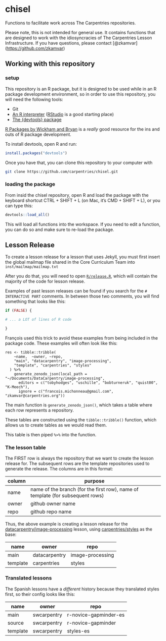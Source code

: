 
<!-- README.md is generated from README.Rmd. Please edit that file -->

# chisel

Functions to facilitate work across The Carpentries repositories.

Please note, this is not intended for general use. It contains functions
that are designed to work with the idiosyncracies of The Carpentries
Lesson Infrastructure. If you have questions, please contact
\[@zkamvar\](<https://github.com/zkamvar>)

## Working with this repository

### setup

This repository is an R package, but it is designed to be used while in
an R package development environment, so in order to use this
repository, you will need the following tools:

-   Git
-   [An R interpreter](https://r-project.org)
    ([RStudio](https://posit.co/download/rstudio-desktop/) is a good
    starting place)
-   [The {devtools} package](https://r-lib.github.io/devtools)

[R Packages by Wickham and Bryan](https://r-pkgs.org) is a *really* good
resource for the ins and outs of R package development.

To install devtools, open R and run:

``` r
install.packages("devtools")
```

Once you have that, you can clone this repository to your computer with

``` bash
git clone https://github.com/carpentries/chisel.git
```

### loading the package

From insid the chisel repository, open R and load the package with the
keyboard shortcut CTRL + SHIFT + L (on Mac, it’s CMD + SHIFT + L), or
you can type this:

``` r
devtools::load_all()
```

This will load all functions into the workspace. If you need to edit a
function, you can do so and make sure to re-load the package.

## Lesson Release

To create a lesson release for a lesson that uses Jekyll, you must first
insert the global mailmap file shared in the Core Curriculum Team into
`inst/mailmap/mailmap.txt`

After you do that, you will need to open [`R/release.R`](R/release.R),
which will contain the majority of the code for lesson release.

Examples of past lesson releases can be found if you search for the
`# INTERACTIVE PART` comments. In between those two comments, you will
find something that looks like this:

``` r
if (FALSE) {

# ... a LOT of lines of R code 

}
```

François used this trick to avoid these examples from being included in
the package code. These examples will often look like this:

    res <- tibble::tribble(
        ~name,  ~owner, ~repo,
        "main", "datacarpentry", "image-processing",
        "template", "carpentries", "styles"
      ) %>%
        generate_zenodo_json(local_path = "~/Documents/DataCarpentry/image-processing",
          editors = c("tobyhodges", "uschille", "bobturneruk", "quist00", "K-Meech"),
          ignore = c("francois.michonneau@gmail.com", "zkamvar@carpentries.org"))

The main function is `generate_zenodo_json()`, which takes a table where
each row represents a repository.

These tables are constructed using the `tibble::tribble()` function,
which allows us to create tables as we would read them.

This table is then piped `%>%` into the function.

### The lesson table

The FIRST row is always the repository that we want to create the lesson
release for. The subsequent rows are the template repositories used to
generate the release. The columns are in this format:

| column | purpose                                                                        |
|--------|--------------------------------------------------------------------------------|
| name   | name of the branch (for the first row), name of template (for subsequent rows) |
| owner  | github owner name                                                              |
| repo   | github repo name                                                               |

Thus, the above example is creating a lesson release for the
[datacarpentry/image-processing](https://github.com/datacarpentry/image-processing)
lesson, using
[carpentries/styles](https://github.com/carpentries/styles) as the base:

| name     | owner         | repo             |
|----------|---------------|------------------|
| main     | datacarpentry | image-processing |
| template | carpentries   | styles           |

### Translated lessons

The Spanish lessons have a *different* history because they translated
styles first, so their config looks like this:

| name     | owner       | repo                  |
|----------|-------------|-----------------------|
| main     | swcarpentry | r-novice-gapminder-es |
| source   | swcarpentry | r-novice-gapminder    |
| template | swcarpentry | styles-es             |
